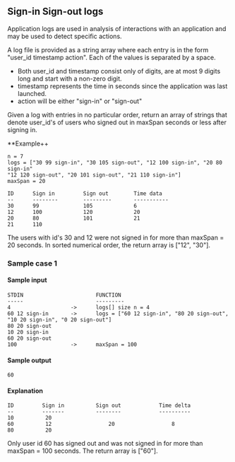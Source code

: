## Sign-in Sign-out logs

Application logs are used in analysis of interactions with an application
and may be used to detect specific actions.

A log file is provided as a string array where each entry is in the form
"user_id timestamp action". Each of the values is separated by a space.
- Both user_id and timestamp consist only of digits, are at most 9 digits
long and start with a non-zero digit.
- timestamp represents the time in seconds since the application was last launched.
- action will be either "sign-in" or "sign-out"

Given a log with entries in no particular order, return an array of strings
that denote user_id's of users who signed out in maxSpan seconds or less after
signing in.

**Example++
```
n = 7
logs = ["30 99 sign-in", "30 105 sign-out", "12 100 sign-in", "20 80 sign-in"
"12 120 sign-out", "20 101 sign-out", "21 110 sign-in"]
maxSpan = 20

ID      Sign in         Sign out        Time data
--      --------        ---------       -----------
30      99              105             6
12      100             120             20
20      80              101             21
21      110
```

The users with id's 30 and 12 were not signed in for more than maxSpan = 20 seconds.
In sorted numerical order, the return array is ["12", "30"].

### Sample case 1
#### Sample input
```
STDIN                       FUNCTION
-----                       ---------
4                   ->      logs[] size n = 4
60 12 sign-in       ->      logs = ["60 12 sign-in", "80 20 sign-out", "10 20 sign-in", "0 20 sign-out"]
80 20 sign-out
10 20 sign-in
60 20 sign-out
100                 ->      maxSpan = 100
```
#### Sample output
```
60
```
#### Explanation
```
ID         Sign in          Sign out            Time delta
--         -------          --------            ----------
10          20
60          12                  20                  8
80          20
```
Only user id 60 has signed out and was not signed in for more than maxSpan = 100 seconds. The return array is ["60"].

